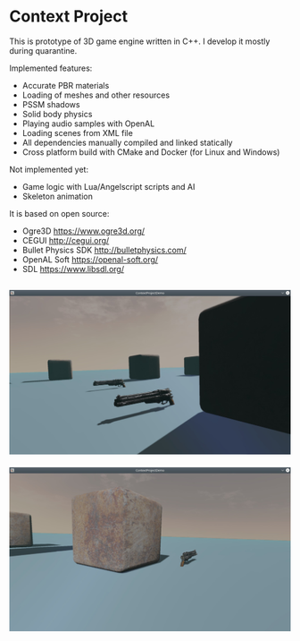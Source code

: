 # Context Project

This is prototype of 3D game engine written in C++. I develop it mostly during quarantine.

Implemented features:

- Accurate PBR materials
- Loading of meshes and other resources
- PSSM shadows
- Solid body physics
- Playing audio samples with OpenAL
- Loading scenes from XML file
- All dependencies manually compiled and linked statically
- Cross platform build with CMake and Docker (for Linux and Windows) 

Not implemented yet:

- Game logic with Lua/Angelscript scripts and AI
- Skeleton animation

It is based on open source:

- Ogre3D https://www.ogre3d.org/
- CEGUI http://cegui.org/
- Bullet Physics SDK http://bulletphysics.com/
- OpenAL Soft https://openal-soft.org/
- SDL https://www.libsdl.org/

![](other/screenshots/TestScene1.jpg)
----
![](other/screenshots/TestScene2.jpg)